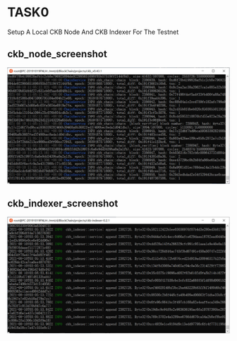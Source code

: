 # TASK0
Setup A Local CKB Node And CKB Indexer For The Testnet
## ckb_node_screenshot
![ckb_node_screenshot](https://github.com/Kizna1ver/CKBProjects/blob/main/Task0/ckb_node_screenshot.png)
## ckb_indexer_screenshot
![ckb_indexer_screenshot](https://github.com/Kizna1ver/CKBProjects/blob/main/Task0/ckb_indexer_screenshot.png)
